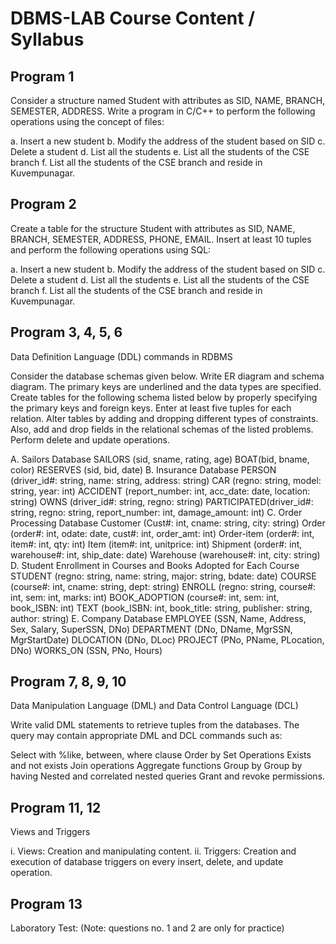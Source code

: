 # DBMS-LAB Course Content / Syllabus

## Program 1
Consider a structure named Student with attributes as SID, NAME, BRANCH, SEMESTER, ADDRESS. Write a program in C/C++ to perform the following operations using the concept of files:

a. Insert a new student
b. Modify the address of the student based on SID
c. Delete a student
d. List all the students
e. List all the students of the CSE branch
f. List all the students of the CSE branch and reside in Kuvempunagar.


## Program 2
Create a table for the structure Student with attributes as SID, NAME, BRANCH, SEMESTER, ADDRESS, PHONE, EMAIL. Insert at least 10 tuples and perform the following operations using SQL:

a. Insert a new student
b. Modify the address of the student based on SID
c. Delete a student
d. List all the students
e. List all the students of the CSE branch
f. List all the students of the CSE branch and reside in Kuvempunagar.


## Program 3, 4, 5, 6
Data Definition Language (DDL) commands in RDBMS

Consider the database schemas given below. Write ER diagram and schema diagram. The primary keys are underlined and the data types are specified. Create tables for the following schema listed below by properly specifying the primary keys and foreign keys. Enter at least five tuples for each relation. Alter tables by adding and dropping different types of constraints. Also, add and drop fields in the relational schemas of the listed problems. Perform delete and update operations.

A. Sailors Database
SAILORS (sid, sname, rating, age)
BOAT(bid, bname, color)
RESERVES (sid, bid, date)
B. Insurance Database
PERSON (driver_id#: string, name: string, address: string)
CAR (regno: string, model: string, year: int)
ACCIDENT (report_number: int, acc_date: date, location: string)
OWNS (driver_id#: string, regno: string)
PARTICIPATED(driver_id#: string, regno: string, report_number: int, damage_amount: int)
C. Order Processing Database
Customer (Cust#: int, cname: string, city: string)
Order (order#: int, odate: date, cust#: int, order_amt: int)
Order-item (order#: int, item#: int, qty: int)
Item (item#: int, unitprice: int)
Shipment (order#: int, warehouse#: int, ship_date: date)
Warehouse (warehouse#: int, city: string)
D. Student Enrollment in Courses and Books Adopted for Each Course
STUDENT (regno: string, name: string, major: string, bdate: date)
COURSE (course#: int, cname: string, dept: string)
ENROLL (regno: string, course#: int, sem: int, marks: int)
BOOK_ADOPTION (course#: int, sem: int, book_ISBN: int)
TEXT (book_ISBN: int, book_title: string, publisher: string, author: string)
E. Company Database
EMPLOYEE (SSN, Name, Address, Sex, Salary, SuperSSN, DNo)
DEPARTMENT (DNo, DName, MgrSSN, MgrStartDate)
DLOCATION (DNo, DLoc)
PROJECT (PNo, PName, PLocation, DNo)
WORKS_ON (SSN, PNo, Hours)


## Program 7, 8, 9, 10
Data Manipulation Language (DML) and Data Control Language (DCL)

Write valid DML statements to retrieve tuples from the databases. The query may contain appropriate DML and DCL commands such as:

Select with %like, between, where clause
Order by
Set Operations
Exists and not exists
Join operations
Aggregate functions
Group by
Group by having
Nested and correlated nested queries
Grant and revoke permissions.


## Program 11, 12
Views and Triggers

i. Views: Creation and manipulating content.
ii. Triggers: Creation and execution of database triggers on every insert, delete, and update operation.


## Program 13
Laboratory Test: (Note: questions no. 1 and 2 are only for practice)
